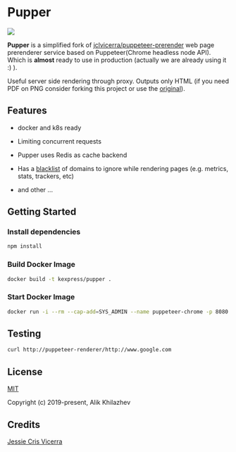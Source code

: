 # Pupper 

[![](https://images.microbadger.com/badges/version/kexpress/pupper.svg)](https://microbadger.com/images/kexpress/pupper "Get your own version badge on microbadger.com")

**Pupper** is a simplified fork of [jclvicerra/puppeteer-prerender](https://github.com/jclvicerra/puppeteer-prerender) web page prerenderer service based on Puppeteer(Chrome headless node API). Which is **almost** ready to use in production (actually we are already using it :) ).

Useful server side rendering through proxy. Outputs only HTML (if you need PDF on PNG consider forking this project or use the [original](https://github.com/jclvicerra/puppeteer-prerender)).

## Features

- docker and k8s ready

- Limiting concurrent requests

- Pupper uses Redis as cache backend

- Has a [blacklist](https://github.com/KazanExpress/pupper/blob/master/blocked.json) of domains to ignore while rendering pages (e.g. metrics, stats, trackers, etc)

- and other ...

## Getting Started

### Install dependencies

```bash
npm install
```

### Build Docker Image

```bash
docker build -t kexpress/pupper .
```

### Start Docker Image

```bash
docker run -i --rm --cap-add=SYS_ADMIN --name puppeteer-chrome -p 8080:3000 kexpress/pupper
```

## Testing 

```bash
curl http://puppeteer-renderer/http://www.google.com
```


## License

[MIT](http://opensource.org/licenses/MIT)

Copyright (c) 2019-present, Alik Khilazhev

## Credits

[Jessie Cris Vicerra](https://github.com/jclvicerra)
